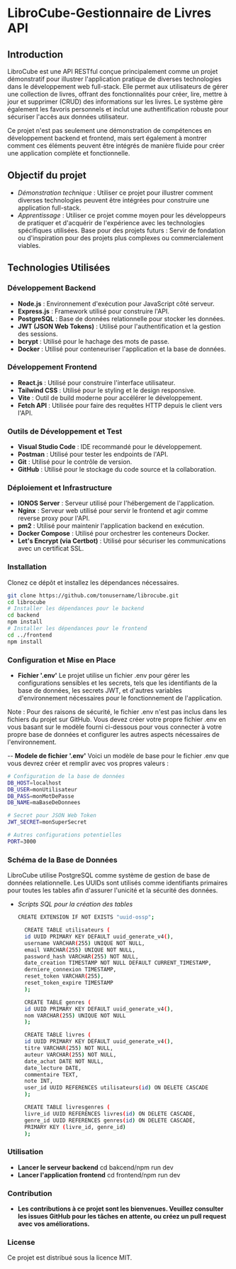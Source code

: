 # LibroCube-Gestionnaire de Livres API

## Introduction

LibroCube est une API RESTful conçue principalement comme un projet démonstratif pour illustrer l'application pratique de diverses technologies dans le développement web full-stack. Elle permet aux utilisateurs de gérer une collection de livres, offrant des fonctionnalités pour créer, lire, mettre à jour et supprimer (CRUD) des informations sur les livres. Le système gère également les favoris personnels et inclut une authentification robuste pour sécuriser l'accès aux données utilisateur.

Ce projet n'est pas seulement une démonstration de compétences en développement backend et frontend, mais sert également à montrer comment ces éléments peuvent être intégrés de manière fluide pour créer une application complète et fonctionnelle.

## Objectif du projet

- *Démonstration technique* : Utiliser ce projet pour illustrer comment diverses technologies peuvent être intégrées pour construire une application full-stack.
- *Apprentissage* : Utiliser ce projet comme moyen pour les développeurs de pratiquer et d'acquérir de l'expérience avec les technologies spécifiques utilisées.
Base pour des projets futurs : Servir de fondation ou d'inspiration pour des projets plus complexes ou commercialement viables.

## Technologies Utilisées

### Développement Backend
- **Node.js** : Environnement d'exécution pour JavaScript côté serveur.
- **Express.js** : Framework utilisé pour construire l'API.
- **PostgreSQL** : Base de données relationnelle pour stocker les données.
- **JWT (JSON Web Tokens)** : Utilisé pour l'authentification et la gestion des sessions.
- **bcrypt** : Utilisé pour le hachage des mots de passe.
- **Docker** : Utilisé pour conteneuriser l'application et la base de données.

### Développement Frontend
- **React.js** : Utilisé pour construire l'interface utilisateur.
- **Tailwind CSS** : Utilisé pour le styling et le design responsive.
- **Vite** : Outil de build moderne pour accélérer le développement.
- **Fetch API** : Utilisée pour faire des requêtes HTTP depuis le client vers l'API.

### Outils de Développement et Test
- **Visual Studio Code** : IDE recommandé pour le développement.
- **Postman** : Utilisé pour tester les endpoints de l'API.
- **Git** : Utilisé pour le contrôle de version.
- **GitHub** : Utilisé pour le stockage du code source et la collaboration.

### Déploiement et Infrastructure
- **IONOS Server** : Serveur utilisé pour l'hébergement de l'application.
- **Nginx** : Serveur web utilisé pour servir le frontend et agir comme reverse proxy pour l'API.
- **pm2** : Utilisé pour maintenir l'application backend en exécution.
- **Docker Compose** : Utilisé pour orchestrer les conteneurs Docker.
- **Let's Encrypt (via Certbot)** : Utilisé pour sécuriser les communications avec un certificat SSL.

### Installation

Clonez ce dépôt et installez les dépendances nécessaires.

```bash
git clone https://github.com/tonusername/librocube.git
cd librocube
# Installer les dépendances pour le backend
cd backend
npm install
# Installer les dépendances pour le frontend
cd ../frontend
npm install
```

### Configuration et Mise en Place

- **Fichier '.env'**  Le projet utilise un fichier .env pour gérer les configurations sensibles et les secrets, tels que les identifiants de la base de données, les secrets JWT, et d'autres variables d'environnement nécessaires pour le fonctionnement de l'application.

Note : Pour des raisons de sécurité, le fichier .env n'est pas inclus dans les fichiers du projet sur GitHub. Vous devez créer votre propre fichier .env en vous basant sur le modèle fourni ci-dessous pour vous connecter à votre propre base de données et configurer les autres aspects nécessaires de l'environnement.

-- **Modele de fichier '.env'** Voici un modèle de base pour le fichier .env que vous devrez créer et remplir avec vos propres valeurs :
```bash
# Configuration de la base de données
DB_HOST=localhost
DB_USER=monUtilisateur
DB_PASS=monMotDePasse
DB_NAME=maBaseDeDonnees

# Secret pour JSON Web Token
JWT_SECRET=monSuperSecret

# Autres configurations potentielles
PORT=3000
```
### Schéma de la Base de Données

LibroCube utilise PostgreSQL comme système de gestion de base de données relationnelle. Les UUIDs sont utilisés comme identifiants primaires pour toutes les tables afin d'assurer l'unicité et la sécurité des données.

- *Scripts SQL pour la création des tables*
  ```bash
  CREATE EXTENSION IF NOT EXISTS "uuid-ossp";

    CREATE TABLE utilisateurs (
    id UUID PRIMARY KEY DEFAULT uuid_generate_v4(),
    username VARCHAR(255) UNIQUE NOT NULL,
    email VARCHAR(255) UNIQUE NOT NULL,
    password_hash VARCHAR(255) NOT NULL,
    date_creation TIMESTAMP NOT NULL DEFAULT CURRENT_TIMESTAMP,
    derniere_connexion TIMESTAMP,
    reset_token VARCHAR(255),
    reset_token_expire TIMESTAMP
    );

    CREATE TABLE genres (
    id UUID PRIMARY KEY DEFAULT uuid_generate_v4(),
    nom VARCHAR(255) UNIQUE NOT NULL
    );

    CREATE TABLE livres (
    id UUID PRIMARY KEY DEFAULT uuid_generate_v4(),
    titre VARCHAR(255) NOT NULL,
    auteur VARCHAR(255) NOT NULL,
    date_achat DATE NOT NULL,
    date_lecture DATE,
    commentaire TEXT,
    note INT,
    user_id UUID REFERENCES utilisateurs(id) ON DELETE CASCADE
    );

    CREATE TABLE livresgenres (
    livre_id UUID REFERENCES livres(id) ON DELETE CASCADE,
    genre_id UUID REFERENCES genres(id) ON DELETE CASCADE,
    PRIMARY KEY (livre_id, genre_id)
    );
  ```



### Utilisation

- **Lancer le serveur backend** cd bakcend/npm run dev
- **Lancer l'application frontend** cd frontend/npm run dev
  
### Contribution

- **Les contributions à ce projet sont les bienvenues. Veuillez consulter les issues GitHub pour les tâches en attente, ou créez un pull request avec vos améliorations.**

### License

Ce projet est distribué sous la licence MIT.

##

